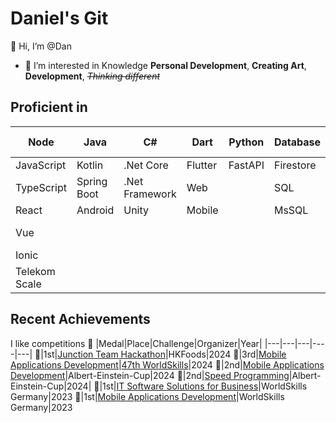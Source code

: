 # Daniel's Git
👋 Hi, I’m @Dan
+ 👀 I’m interested in Knowledge **Personal Development**, **Creating Art**, **Development**, ~~*Thinking different*~~

## Proficient in
|Node|Java|C#|Dart|Python|Database|CI/CD|Containerization|Social Media|Data Science|
|-|-|-|-|-|-|-|-|-|-|
|JavaScript|Kotlin|.Net Core|Flutter|FastAPI|Firestore|GitHub|Kubernetes|Instagram|KNIME
|TypeScript|Spring Boot|.Net Framework|Web||SQL|GitLab|Docker|YouTube|R|
|React|Android|Unity|Mobile||MsSQL|||TikTok|Python
|Vue||||||||DaVinci Resolve
|Ionic|||
|Telekom Scale|||

## Recent Achievements
I like competitions 🙂
|Medal|Place|Challenge|Organizer|Year|
|---|---|---|----|---|
🥇|1st|[Junction Team Hackathon](https://www.linkedin.com/posts/kalisch-daniel_worldskills-junction-junction2023-activity-7262751125701836800-Kndo)|HKFoods|2024
🥉|3rd|[Mobile Applications Development](https://results.worldskills.org/results?base_skill=562)|[47th WorldSkills](https://worldskills2024.com/)|2024
🥈|2nd|[Mobile Applications Development](https://www.linkedin.com/posts/kalisch-daniel_telekom-telekomwall-championship-activity-7203999058145726464-ueRJ)|Albert-Einstein-Cup|2024
🥈|2nd|[Speed Programming](https://www.linkedin.com/posts/kalisch-daniel_telekom-telekomwall-championship-activity-7203999058145726464-ueRJ)|Albert-Einstein-Cup|2024|
🥇|1st|[IT Software Solutions for Business](https://rp-online.de/nrw/staedte/willich/der-willicher-daniel-kalisch-ist-zweifacher-deutscher-meister-im-programmieren_aid-91371235)|WorldSkills Germany|2023
🥇|1st|[Mobile Applications Development](https://www.linkedin.com/posts/kalisch-daniel_technology-experience-opportunity-activity-7082025279484764160-bM4f)|WorldSkills Germany|2023
